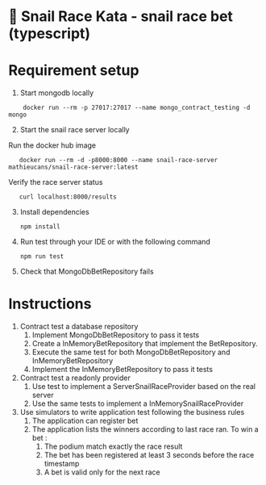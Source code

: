 🐌 Snail Race Kata - snail race bet (typescript)
=====

# Requirement setup

1. Start mongodb locally

```shell
    docker run --rm -p 27017:27017 --name mongo_contract_testing -d mongo
```

2. Start the snail race server locally

Run the docker hub image 
```shell
   docker run --rm -d -p8000:8000 --name snail-race-server mathieucans/snail-race-server:latest
```

Verify the race server status
```shell
   curl localhost:8000/results
```

3. Install dependencies
   ```shell
   npm install
   ```
4. Run test through your IDE or with the following command
    ```shell
    npm run test
    ``` 
5. Check that MongoDbBetRepository fails

# Instructions

1. Contract test a database repository
   1. Implement MongoDbBetRepository to pass it tests
   2. Create a InMemoryBetRepository that implement the BetRepository.
   3. Execute the same test for both MongoDbBetRepository and InMemoryBetRepository
   4. Implement the InMemoryBetRepository to pass it tests
2. Contract test a readonly provider
   1. Use test to implement a ServerSnailRaceProvider based on the real server
   2. Use the same tests to implement a InMemorySnailRaceProvider 
3. Use simulators to write application test following the business rules
   1. The application can register bet
   2. The application lists the winners according to last race ran. To win a bet :
      1. The podium match exactly the race result
      2. The bet has been registered at least 3 seconds before the race timestamp
      3. A bet is valid only for the next race